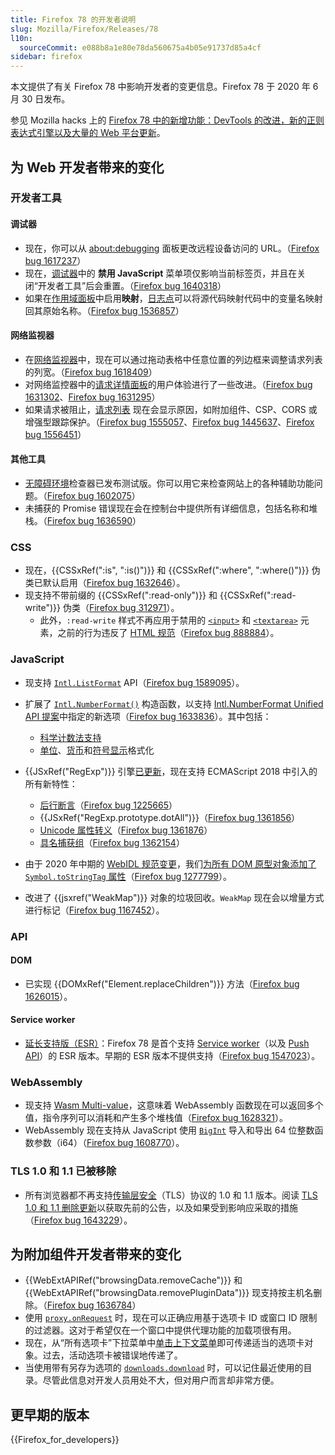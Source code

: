 ```yaml
---
title: Firefox 78 的开发者说明
slug: Mozilla/Firefox/Releases/78
l10n:
  sourceCommit: e088b8a1e80e78da560675a4b05e91737d85a4cf
sidebar: firefox
---
```


本文提供了有关 Firefox 78 中影响开发者的变更信息。Firefox 78 于 2020 年 6 月 30 日发布。

参见 Mozilla hacks 上的 [Firefox 78 中的新增功能：DevTools 的改进，新的正则表达式引擎以及大量的 Web 平台更新](https://hacks.mozilla.org/2020/06/new-in-firefox-78/)。

## 为 Web 开发者带来的变化

### 开发者工具

#### 调试器

- 现在，你可以从 [about:debugging](https://firefox-source-docs.mozilla.org/devtools-user/about_colon_debugging/index.html#connecting-to-a-remote-device) 面板更改远程设备访问的 URL。（[Firefox bug 1617237](https://bugzil.la/1617237)）
- 现在，[调试器](https://firefox-source-docs.mozilla.org/devtools-user/debugger/ui_tour/index.html)中的 **禁用 JavaScript** 菜单项仅影响当前标签页，并且在关闭“开发者工具”后会重置。（[Firefox bug 1640318](https://bugzil.la/1640318)）
- 如果在[作用域面板](https://firefox-source-docs.mozilla.org/devtools-user/debugger/ui_tour/index.html#scopes)中启用**映射**，[日志点](https://firefox-source-docs.mozilla.org/devtools-user/debugger/set_a_logpoint/index.html)可以将源代码映射代码中的变量名映射回其原始名称。（[Firefox bug 1536857](https://bugzil.la/1536857)）

#### 网络监视器

- 在[网络监视器](https://firefox-source-docs.mozilla.org/devtools-user/network_monitor/request_list/index.html#network-request-columns)中，现在可以通过拖动表格中任意位置的列边框来调整请求列表的列宽。（[Firefox bug 1618409](https://bugzil.la/1618409)）
- 对网络监控器中的[请求详情面板](https://firefox-source-docs.mozilla.org/devtools-user/network_monitor/request_details/index.html)的用户体验进行了一些改进。（[Firefox bug 1631302](https://bugzil.la/1631302)、[Firefox bug 1631295](https://bugzil.la/1631295)）
- 如果请求被阻止，[请求列表](https://firefox-source-docs.mozilla.org/devtools-user/network_monitor/request_list/index.html) 现在会显示原因，如附加组件、CSP、CORS 或增强型跟踪保护。（[Firefox bug 1555057](https://bugzil.la/1555057)、[Firefox bug 1445637](https://bugzil.la/1445637)、[Firefox bug 1556451](https://bugzil.la/1556451)）

#### 其他工具

- [无障碍环境](https://firefox-source-docs.mozilla.org/devtools-user/accessibility_inspector/index.html)检查器已发布测试版。你可以用它来检查网站上的各种辅助功能问题。（[Firefox bug 1602075](https://bugzil.la/1602075)）
- 未捕获的 Promise 错误现在会在控制台中提供所有详细信息，包括名称和堆栈。（[Firefox bug 1636590](https://bugzil.la/1636590)）

### CSS

- 现在，{{CSSxRef(":is", ":is()")}} 和 {{CSSxRef(":where", ":where()")}} 伪类已默认启用（[Firefox bug 1632646](https://bugzil.la/1632646)）。
- 现支持不带前缀的 {{CSSxRef(":read-only")}} 和 {{CSSxRef(":read-write")}} 伪类（[Firefox bug 312971](https://bugzil.la/312971)）。
  - 此外，`:read-write` 样式不再应用于禁用的 [`<input>`](/zh-CN/docs/Web/HTML/Reference/Elements/input) 和 [`<textarea>`](/zh-CN/docs/Web/HTML/Reference/Elements/textarea) 元素，之前的行为违反了 [HTML 规范](https://html.spec.whatwg.org/#selector-read-write)（[Firefox bug 888884](https://bugzil.la/888884)）。

### JavaScript

- 现支持 [`Intl.ListFormat`](/zh-CN/docs/Web/JavaScript/Reference/Global_Objects/Intl/ListFormat) API（[Firefox bug 1589095](https://bugzil.la/1589095)）。
- 扩展了 [`Intl.NumberFormat()`](/zh-CN/docs/Web/JavaScript/Reference/Global_Objects/Intl/NumberFormat/NumberFormat) 构造函数，以支持 [Intl.NumberFormat Unified API 提案](https://github.com/tc39/proposal-unified-intl-numberformat)中指定的新选项（[Firefox bug 1633836](https://bugzil.la/1633836)）。其中包括：
  - [科学计数法支持](/zh-CN/docs/Web/JavaScript/Reference/Global_Objects/Intl/NumberFormat/NumberFormat#科学工程或紧凑型标记)
  - [单位](/zh-CN/docs/Web/JavaScript/Reference/Global_Objects/Intl/NumberFormat/NumberFormat#单位格式化)、[货币](/zh-CN/docs/Web/JavaScript/Reference/Global_Objects/Intl/NumberFormat/NumberFormat#货币格式化)和[符号显示](/zh-CN/docs/Web/JavaScript/Reference/Global_Objects/Intl/NumberFormat/NumberFormat#符号显示)格式化

- {{JSxRef("RegExp")}} 引擎[已更新](https://hacks.mozilla.org/2020/06/a-new-regexp-engine-in-spidermonkey/)，现在支持 ECMAScript 2018 中引入的所有新特性：
  - [后行断言](/zh-CN/docs/Web/JavaScript/Guide/Regular_expressions/Assertions)（[Firefox bug 1225665](https://bugzil.la/1225665)）
  - {{JSxRef("RegExp.prototype.dotAll")}}（[Firefox bug 1361856](https://bugzil.la/1361856)）
  - [Unicode 属性转义](/zh-CN/docs/Web/JavaScript/Reference/Regular_expressions/Unicode_character_class_escape)（[Firefox bug 1361876](https://bugzil.la/1361876)）
  - [具名捕获组](/zh-CN/docs/Web/JavaScript/Guide/Regular_expressions/Groups_and_backreferences)（[Firefox bug 1362154](https://bugzil.la/1362154)）

- 由于 2020 年中期的 [WebIDL 规范变更](https://github.com/heycam/webidl/pull/357)，我们[为所有 DOM 原型对象添加了 `Symbol.toStringTag` 属性](/zh-CN/docs/Web/JavaScript/Reference/Global_Objects/Symbol/toStringTag#tostringtag_适用于所有_dom_原型对象)（[Firefox bug 1277799](https://bugzil.la/1277799)）。
- 改进了 {{jsxref("WeakMap")}} 对象的垃圾回收。`WeakMap` 现在会以增量方式进行标记（[Firefox bug 1167452](https://bugzil.la/1167452)）。

### API

#### DOM

- 已实现 {{DOMxRef("Element.replaceChildren")}} 方法（[Firefox bug 1626015](https://bugzil.la/1626015)）。

#### Service worker

- [延长支持版（ESR）](https://www.mozilla.org/zh-CN/firefox/enterprise/)：Firefox 78 是首个支持 [Service worker](/zh-CN/docs/Web/API/Service_Worker_API)（以及 [Push API](/zh-CN/docs/Web/API/Push_API)）的 ESR 版本。早期的 ESR 版本不提供支持（[Firefox bug 1547023](https://bugzil.la/1547023)）。

### WebAssembly

- 现支持 [Wasm Multi-value](https://hacks.mozilla.org/2019/11/multi-value-all-the-wasm/)，这意味着 WebAssembly 函数现在可以返回多个值，指令序列可以消耗和产生多个堆栈值（[Firefox bug 1628321](https://bugzil.la/1628321)）。
- WebAssembly 现在支持从 JavaScript 使用 [`BigInt`](/zh-CN/docs/Web/JavaScript/Reference/Global_Objects/BigInt) 导入和导出 64 位整数函数参数（i64）（[Firefox bug 1608770](https://bugzil.la/1608770)）。

### TLS 1.0 和 1.1 已被移除

- 所有浏览器都不再支持[传输层安全](/zh-CN/docs/Web/Security/Transport_Layer_Security)（TLS）协议的 1.0 和 1.1 版本。阅读 [TLS 1.0 和 1.1 删除更新](https://hacks.mozilla.org/2019/05/tls-1-0-and-1-1-removal-update/)以获取先前的公告，以及如果受到影响应采取的措施（[Firefox bug 1643229](https://bugzil.la/1643229)）。

## 为附加组件开发者带来的变化

- {{WebExtAPIRef("browsingData.removeCache")}} 和 {{WebExtAPIRef("browsingData.removePluginData")}} 现支持按主机名删除。（[Firefox bug 1636784](https://bugzil.la/1636784)）
- 使用 [`proxy.onRequest`](/zh-CN/docs/Mozilla/Add-ons/WebExtensions/API/proxy/onRequest) 时，现在可以正确应用基于选项卡 ID 或窗口 ID 限制的过滤器。这对于希望仅在一个窗口中提供代理功能的加载项很有用。
- 现在，从“所有选项卡”下拉菜单中[单击上下文菜单](/zh-CN/docs/Mozilla/Add-ons/WebExtensions/API/menus/onClicked)即可传递适当的选项卡对象。过去，活动选项卡被错误地传递了。
- 当使用带有另存为选项的 [`downloads.download`](/zh-CN/docs/Mozilla/Add-ons/WebExtensions/API/downloads/download) 时，可以记住最近使用的目录。尽管此信息对开发人员用处不大，但对用户而言却非常方便。

## 更早期的版本

{{Firefox_for_developers}}
